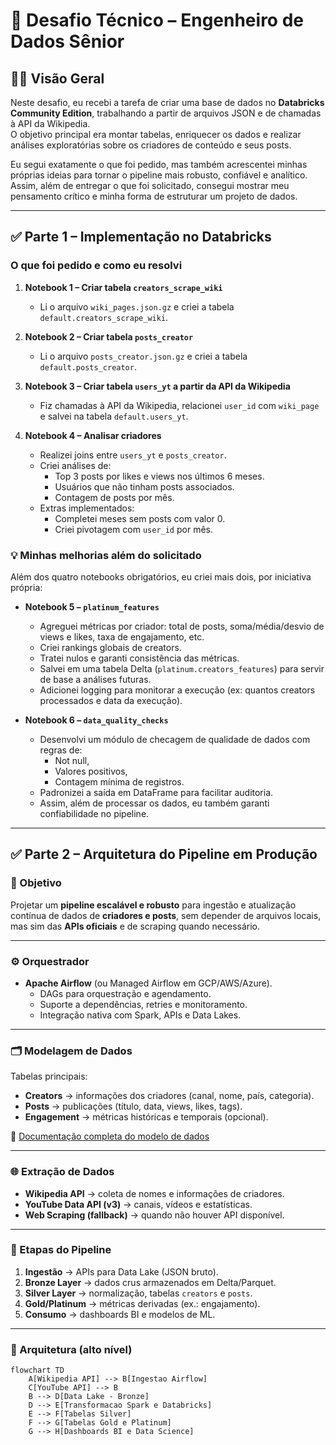 # 🚀 Desafio Técnico – Engenheiro de Dados Sênior

## 👨‍💻 Visão Geral

Neste desafio, eu recebi a tarefa de criar uma base de dados no **Databricks Community Edition**, trabalhando a partir de arquivos JSON e de chamadas à API da Wikipedia.  
O objetivo principal era montar tabelas, enriquecer os dados e realizar análises exploratórias sobre os criadores de conteúdo e seus posts.

Eu segui exatamente o que foi pedido, mas também acrescentei minhas próprias ideias para tornar o pipeline mais robusto, confiável e analítico.  
Assim, além de entregar o que foi solicitado, consegui mostrar meu pensamento crítico e minha forma de estruturar um projeto de dados.

---

## ✅ Parte 1 – Implementação no Databricks

### O que foi pedido e como eu resolvi

1. **Notebook 1 – Criar tabela `creators_scrape_wiki`**  
   - Li o arquivo `wiki_pages.json.gz` e criei a tabela `default.creators_scrape_wiki`.

2. **Notebook 2 – Criar tabela `posts_creator`**  
   - Li o arquivo `posts_creator.json.gz` e criei a tabela `default.posts_creator`.

3. **Notebook 3 – Criar tabela `users_yt` a partir da API da Wikipedia**  
   - Fiz chamadas à API da Wikipedia, relacionei `user_id` com `wiki_page` e salvei na tabela `default.users_yt`.

4. **Notebook 4 – Analisar criadores**  
   - Realizei joins entre `users_yt` e `posts_creator`.  
   - Criei análises de:
     - Top 3 posts por likes e views nos últimos 6 meses.  
     - Usuários que não tinham posts associados.  
     - Contagem de posts por mês.  
   - Extras implementados:  
     - Completei meses sem posts com valor 0.  
     - Criei pivotagem com `user_id` por mês.

### 💡 Minhas melhorias além do solicitado

Além dos quatro notebooks obrigatórios, eu criei mais dois, por iniciativa própria:

- **Notebook 5 – `platinum_features`**  
  - Agreguei métricas por criador: total de posts, soma/média/desvio de views e likes, taxa de engajamento, etc.  
  - Criei rankings globais de creators.  
  - Tratei nulos e garanti consistência das métricas.  
  - Salvei em uma tabela Delta (`platinum.creators_features`) para servir de base a análises futuras.  
  - Adicionei logging para monitorar a execução (ex: quantos creators processados e data da execução).

- **Notebook 6 – `data_quality_checks`**  
  - Desenvolvi um módulo de checagem de qualidade de dados com regras de:  
    - Not null,  
    - Valores positivos,  
    - Contagem mínima de registros.  
  - Padronizei a saída em DataFrame para facilitar auditoria.  
  - Assim, além de processar os dados, eu também garanti confiabilidade no pipeline.

---

## ✅ Parte 2 – Arquitetura do Pipeline em Produção

### 🎯 Objetivo
Projetar um **pipeline escalável e robusto** para ingestão e atualização contínua de dados de **criadores e posts**, sem depender de arquivos locais, mas sim das **APIs oficiais** e de scraping quando necessário.

---

### ⚙️ Orquestrador
- **Apache Airflow** (ou Managed Airflow em GCP/AWS/Azure).  
  - DAGs para orquestração e agendamento.  
  - Suporte a dependências, retries e monitoramento.  
  - Integração nativa com Spark, APIs e Data Lakes.  

---

### 🗂️ Modelagem de Dados
Tabelas principais:

- **Creators** → informações dos criadores (canal, nome, país, categoria).  
- **Posts** → publicações (título, data, views, likes, tags).  
- **Engagement** → métricas históricas e temporais (opcional).

📄 [Documentação completa do modelo de dados](docs/data_model.md)

---

### 🌐 Extração de Dados
- **Wikipedia API** → coleta de nomes e informações de criadores.  
- **YouTube Data API (v3)** → canais, vídeos e estatísticas.  
- **Web Scraping (fallback)** → quando não houver API disponível.  

---

### 🔄 Etapas do Pipeline
1. **Ingestão** → APIs para Data Lake (JSON bruto).  
2. **Bronze Layer** → dados crus armazenados em Delta/Parquet.  
3. **Silver Layer** → normalização, tabelas `creators` e `posts`.  
4. **Gold/Platinum** → métricas derivadas (ex.: engajamento).  
5. **Consumo** → dashboards BI e modelos de ML.

---

### 📐 Arquitetura (alto nível)

```mermaid
flowchart TD
    A[Wikipedia API] --> B[Ingestao Airflow]
    C[YouTube API] --> B
    B --> D[Data Lake - Bronze]
    D --> E[Transformacao Spark e Databricks]
    E --> F[Tabelas Silver]
    F --> G[Tabelas Gold e Platinum]
    G --> H[Dashboards BI e Data Science]
